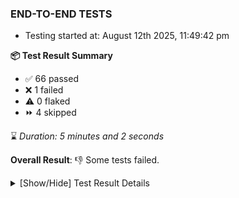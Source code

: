 ### END-TO-END TESTS

- Testing started at: August 12th 2025, 11:49:42 pm

**📦 Test Result Summary**

- ✅ 66 passed
- ❌ 1 failed
- ⚠️ 0 flaked
- ⏩ 4 skipped

⌛ _Duration: 5 minutes and 2 seconds_

**Overall Result**: 👎 Some tests failed.



<details>
    <summary>[Show/Hide] Test Result Details</summary>
    <div markdown="1">

| Test | Browser | Test Case | Tags | Result |
| :---: | :---: | :--- | :---: | :---: |
| 1 | chromium-local-provider | Add a cluster connection by uploading kubeconfig file |  | ❌ |
| 2 | chromium-local-provider | Transition to disconnected state and then back to connected state |  | ➖ |
| 3 | chromium-local-provider | Transition to ignored state and then back to connected state |  | ➖ |
| 4 | chromium-local-provider | Transition to not found state and then back to connected state |  | ➖ |
| 5 | chromium-local-provider | Delete Kubernetes cluster connections |  | ➖ |

</div>
</details>


<!-- To see the full report, please visit our CI/CD pipeline with reporter. -->